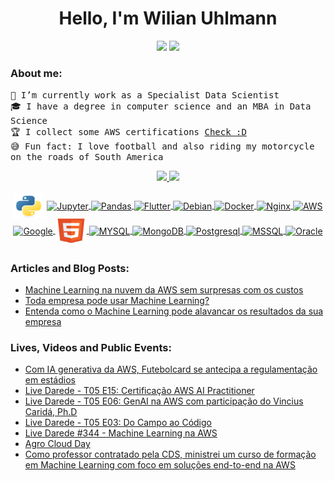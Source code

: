 <h1 align="center">Hello, I'm Wilian Uhlmann </h1>

<div align="center"> 
  <a href="https://www.youtube.com/@WilianUhlmannAI" target="_blank"><img src="https://img.shields.io/badge/YouTube-FF0000?style=for-the-badge&logo=youtube&logoColor=white" target="_blank"></a>
  <a href="https://www.linkedin.com/in/wiliancesaruhlmann/" target="_blank"><img src="https://img.shields.io/badge/-LinkedIn-%230077B5?style=for-the-badge&logo=linkedin&logoColor=white" target="_blank"></a>  
</div>

<h3 class="heading-element" dir="auto">About me:</h3>
<p align="left" dir="auto">
    <samp>
        🔩 I’m currently work as a Specialist Data Scientist <br>
        🎓 I have a degree in computer science and an MBA in Data Science <br>
        🏆 I collect some AWS certifications <a href="https://www.credly.com/users/wilian-cesar-uhlmann" rel="nofollow">Check :D</a><br>
        😅 Fun fact: I love football and also riding my motorcycle on the roads of South America  <br>
    </samp>
</p>

<div align="center">
    <a href="https://github.com/wilianuhlmann">
    <img height="180em" src="https://github-readme-stats.vercel.app/api?username=wilianuhlmann&show_icons=true&theme=tokyonight&include_all_commits=true&count_private=true"/>
    <img height="180em" src="https://github-readme-stats.vercel.app/api/top-langs/?username=wilianuhlmann&layout=compact&langs_count=7&theme=tokyonight"/>
</div>

<div align="center">
    <div style="display: inline_block"><br>
        <a href="https://www.python.org/" target="_blank"><img align="center" alt="Python" height="40" width="50" src="https://raw.githubusercontent.com/devicons/devicon/master/icons/python/python-original.svg"></a> 
        <a href="https://jupyter.org/" target="_blank"><img align="center" alt="Jupyter" height="40" width="50" src="https://cdn.jsdelivr.net/gh/devicons/devicon/icons/jupyter/jupyter-original-wordmark.svg" /> </a>
        <a href="https://pandas.pydata.org/" target="_blank"><img align="center" alt="Pandas"  height="40" width="50" src="https://cdn.jsdelivr.net/gh/devicons/devicon/icons/pandas/pandas-original.svg" /> </a>
        <a href="https://flutter.dev/" target="_blank"><img align="center" alt="Flutter"  height="40" width="50" src="https://cdn.jsdelivr.net/gh/devicons/devicon/icons/flutter/flutter-original.svg" /> </a>
        <a href="https://www.debian.org/" target="_blank"><img align="center" alt="Debian"  height="40" width="50" src="https://cdn.jsdelivr.net/gh/devicons/devicon/icons/debian/debian-original.svg" /> </a>
        <a href="https://www.docker.com/" target="_blank"><img align="center" alt="Docker"  height="40" width="50" src="https://cdn.jsdelivr.net/gh/devicons/devicon/icons/docker/docker-original.svg" /> </a>
        <a href="https://www.nginx.com/" target="_blank"><img align="center" alt="Nginx"  height="40" width="50" src="https://cdn.jsdelivr.net/gh/devicons/devicon/icons/nginx/nginx-original.svg" /> </a>
        <a href="https://aws.amazon.com/pt/" target="_blank"><img align="center" alt="AWS"  height="40" width="50" src="https://cdn.jsdelivr.net/gh/devicons/devicon/icons/amazonwebservices/amazonwebservices-original-wordmark.svg" /> </a>
        <a href="https://cloud.google.com" target="_blank"><img align="center" alt="Google"  height="40" width="50" src="https://cdn.jsdelivr.net/gh/devicons/devicon/icons/googlecloud/googlecloud-original.svg" /> </a>
        <a href="https://www.w3schools.com/html/default.asp" target="_blank"><img align="center" alt="HTML5"  height="40" width="50" src="https://raw.githubusercontent.com/devicons/devicon/master/icons/html5/html5-original.svg"> </a>
        <a href="https://www.mysql.com/" target="_blank"><img align="center" alt="MYSQL"  height="40" width="50" src="https://cdn.jsdelivr.net/gh/devicons/devicon/icons/mysql/mysql-original.svg" /> </a>
        <a href="https://www.mongodb.com" target="_blank"><img align="center" alt="MongoDB"  height="40" width="50" src="https://cdn.jsdelivr.net/gh/devicons/devicon/icons/mongodb/mongodb-original.svg" /> </a>
        <a href="https://www.postgresql.org/" target="_blank"><img align="center" alt="Postgresql"  height="40" width="50" src="https://cdn.jsdelivr.net/gh/devicons/devicon/icons/postgresql/postgresql-original.svg" /> </a>
        <a href="https://www.microsoft.com/pt-br/sql-server/sql-server-downloads" target="_blank"><img align="center" alt="MSSQL"  height="40" width="50" src="https://cdn.jsdelivr.net/gh/devicons/devicon/icons/microsoftsqlserver/microsoftsqlserver-plain.svg" /> </a>
        <a href="https://www.oracle.com/br/database/" target="_blank"><img align="center" alt="Oracle"  height="40" width="50" src="https://cdn.jsdelivr.net/gh/devicons/devicon/icons/oracle/oracle-original.svg" /> </a>
    </div>
</div>

 ##
 <h3 class="heading-element" dir="auto">Articles and Blog Posts:</h3>
 <ul dir="auto">
      <li>
         <a href="https://medium.com/@wilianuhlmann/machine-learning-na-nuvem-da-aws-sem-surpresas-com-os-custos-5d0d6fffb2bd" rel="nofollow">Machine Learning na nuvem da AWS sem surpresas com os custos
</a>
     </li>
     <li>
         <a href="https://medium.com/@wilianuhlmann/toda-empresa-pode-usar-machine-learning-158b9ccfff95" rel="nofollow">Toda empresa pode usar Machine Learning?
</a>
     </li>
          <li>
         <a href="https://www.darede.com.br/toda-empresa-pode-usar-machine-learning/" rel="nofollow">Entenda como o Machine Learning pode alavancar os resultados da sua empresa

</a>
     </li>


     
 </ul>







 <h3 class="heading-element" dir="auto">Lives, Videos and Public Events:</h3>
 <ul dir="auto">
     <li>
         <a href="https://www.youtube.com/watch?v=y2q-LbTbLaA" rel="nofollow">Com IA generativa da AWS, Futebolcard se antecipa a regulamentação em estádios
</a>
     </li>
       <li>
         <a href="https://www.youtube.com/watch?v=VswhVV3GmD8" rel="nofollow">Live Darede - T05 E15: Certificação AWS AI Practitioner

</a>
     </li>
      <li>
         <a href="https://www.youtube.com/watch?v=H8csOHOz6w4" rel="nofollow">Live Darede - T05 E06: GenAI na AWS com participação do Vincius Caridá, Ph.D


</a>
     </li>
     <li>
         <a href="https://www.youtube.com/watch?v=IXZaPrmnA_4" rel="nofollow">Live Darede - T05 E03: Do Campo ao Código



</a>
     </li>
          <li>
         <a href="https://www.youtube.com/watch?v=OamGDrQQUuI" rel="nofollow">Live Darede #344 - Machine Learning na AWS


</a>
     </li>
     <li>
         <a href="https://darede.com.br/agro-cloud-day/" rel="nofollow">Agro Cloud Day </a>
     </li>
     <li>
         <a href="https://www.instagram.com/p/CrUax-vr2My/?igsh=MzE3bzI1ZDN2a2Zm" rel="nofollow">
Como professor contratado pela CDS, ministrei um curso de formação em Machine Learning com foco em soluções end-to-end na AWS </a>
     </li>     
     
 </ul>
